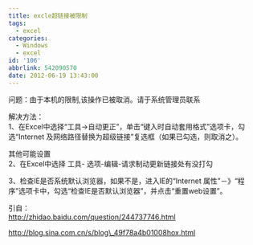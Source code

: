 ```yaml
---
title: excle超链接被限制
tags:
  - excel
categories:
  - Windows
  - excel
id: '106'
abbrlink: 542090570
date: 2012-06-19 13:43:00
---
```


  
问题：由于本机的限制,该操作已被取消。请于系统管理员联系  
  
解决方法：  
1、在Excel中选择“工具→自动更正”，单击“键入时自动套用格式”选项卡，勾选“Internet 及网络路径替换为超级链接”复选框（如果已勾选，则取消之）。  
  
  
其他可能设置  
2、在Excel中选择 工具- 选项-编辑-请求制动更新链接处有没打勾  
  
3、检查IE是否系统默认浏览器，如果不是，进入IE的“Internet 属性”－》“程序”选项卡中，勾选“检查IE是否默认浏览器”，并点击“重置web设置”。  
  
  
引自：  
http://zhidao.baidu.com/question/244737746.html  
  
http://blog.sina.com.cn/s/blog\_49f78a4b01008hox.html
